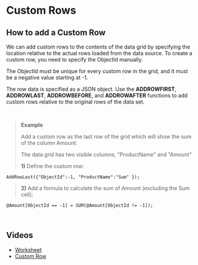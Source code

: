 
# Custom Rows

## How to add a Custom Row
We can add custom rows to the contents of the data grid by specifying the location relative to the actual rows loaded from the data source.  To create a custom row, you need to specify the ObjectId manually.   

The ObjectId must be unique for every custom row in the grid, and it must be a negative value starting at -1. 

The row data is specified as a JSON object.
Use the **ADDROWFIRST**, **ADDROWLAST**, **ADDROWBEFORE**, and **ADDROWAFTER** functions to add custom rows relative to the original rows of the data set.

<br/>


>**Example**
>
>Add a custom row as the last row of the grid which will show the sum of the column Amount:
>
>The data grid has two visible columns, "ProductName" and "Amount"
>
>**1)**	Define the custom row:
>
    AddRowLast({"ObjectId":-1, "ProductName":"Sum" });
>
>**2)**	Add a formula to calculate the sum of Amount (excluding the Sum cell):
>
    @Amount[ObjectId == -1] = SUM(@Amount[ObjectId != -1]);

<br/>

## Videos

* [Worksheet](../../videos/worksheet.md)
* [Custom Row](https://profitbasedocs.blob.core.windows.net/videos/Worksheet%20-%20Custom%20Row.mp4)